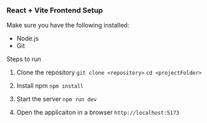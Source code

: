 ### React + Vite Frontend Setup 

Make sure you have the following installed: 
- Node.js
- Git 

Steps to run 

1. Clone the repository 
`git clone <repository>`
`cd <projectFolder>`

2. Install npm
`npm install`

3. Start the server
`npm run dev`

4. Open the applicaiton in a browser
`http://localhost:5173`